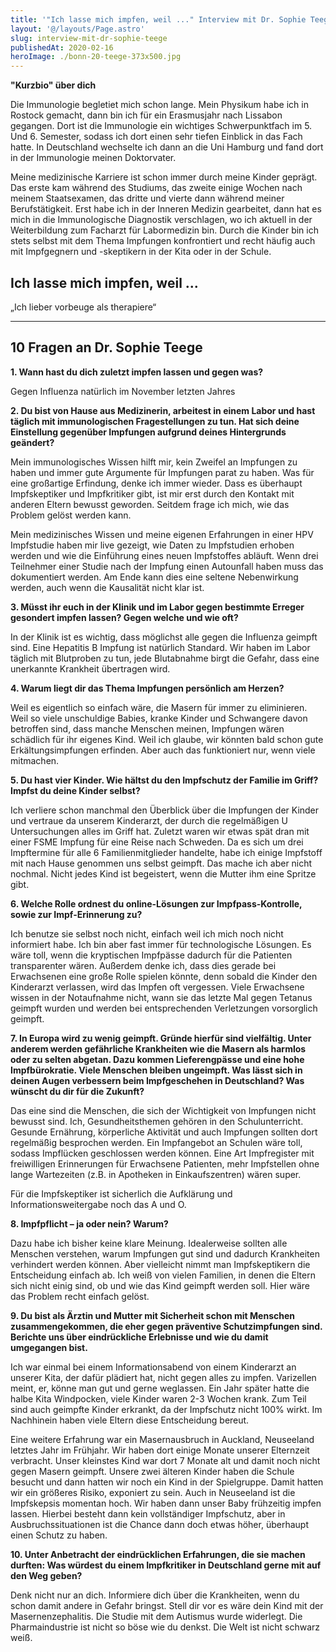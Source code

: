 ```yaml
---
title: '"Ich lasse mich impfen, weil ..." Interview mit Dr. Sophie Teege'
layout: '@/layouts/Page.astro'
slug: interview-mit-dr-sophie-teege
publishedAt: 2020-02-16
heroImage: ./bonn-20-teege-373x500.jpg
---
```


**"Kurzbio" über dich**

Die Immunologie begletiet mich schon lange. Mein Physikum habe ich in Rostock gemacht, dann bin ich für ein Erasmusjahr nach Lissabon gegangen. Dort ist die Immunologie ein wichtiges Schwerpunktfach im 5. Und 6. Semester, sodass ich dort einen sehr tiefen Einblick in das Fach hatte. In Deutschland wechselte ich dann an die Uni Hamburg und fand dort in der Immunologie meinen Doktorvater.

Meine medizinische Karriere ist schon immer durch meine Kinder geprägt. Das erste kam während des Studiums, das zweite einige Wochen nach meinem Staatsexamen, das dritte und vierte dann während meiner Berufstätigkeit. Erst habe ich in der Inneren Medizin gearbeitet, dann hat es mich in die Immunologische Diagnostik verschlagen, wo ich aktuell in der Weiterbildung zum Facharzt für Labormedizin bin. Durch die Kinder bin ich stets selbst mit dem Thema Impfungen konfrontiert und recht häufig auch mit Impfgegnern und -skeptikern in der Kita oder in der Schule.

Ich lasse mich impfen, weil ...
-------------------------------

„Ich lieber vorbeuge als therapiere“

* * *

10 Fragen an Dr. Sophie Teege
-----------------------------

**1\. Wann hast du dich zuletzt impfen lassen und gegen was?** 

Gegen Influenza natürlich im November letzten Jahres

**2\. Du bist von Hause aus Medizinerin, arbeitest in einem Labor und hast täglich mit immunologischen Fragestellungen zu tun. Hat sich deine Einstellung gegenüber Impfungen aufgrund deines Hintergrunds geändert?**

Mein immunologisches Wissen hilft mir, kein Zweifel an Impfungen zu haben und immer gute Argumente für Impfungen parat zu haben. Was für eine großartige Erfindung, denke ich immer wieder. Dass es überhaupt Impfskeptiker und Impfkritiker gibt, ist mir erst durch den Kontakt mit anderen Eltern bewusst geworden. Seitdem frage ich mich, wie das Problem gelöst werden kann.

Mein medizinisches Wissen und meine eigenen Erfahrungen in einer HPV Impfstudie haben mir live gezeigt, wie Daten zu Impfstudien erhoben werden und wie die Einführung eines neuen Impfstoffes abläuft. Wenn drei Teilnehmer einer Studie nach der Impfung einen Autounfall haben muss das dokumentiert werden. Am Ende kann dies eine seltene Nebenwirkung werden, auch wenn die Kausalität nicht klar ist.

**3\. Müsst ihr euch in der Klinik und im Labor gegen bestimmte Erreger gesondert impfen lassen? Gegen welche und wie oft?**

In der Klinik ist es wichtig, dass möglichst alle gegen die Influenza geimpft sind. Eine Hepatitis B Impfung ist natürlich Standard. Wir haben im Labor täglich mit Blutproben zu tun, jede Blutabnahme birgt die Gefahr, dass eine unerkannte Krankheit übertragen wird.

**4\. Warum liegt dir das Thema Impfungen persönlich am Herzen?** 

Weil es eigentlich so einfach wäre, die Masern für immer zu eliminieren. Weil so viele unschuldige Babies, kranke Kinder und Schwangere davon betroffen sind, dass manche Menschen meinen, Impfungen wären schädlich für ihr eigenes Kind. Weil ich glaube, wir könnten bald schon gute Erkältungsimpfungen erfinden. Aber auch das funktioniert nur, wenn viele mitmachen.

**5\. Du hast vier Kinder. Wie hältst du den Impfschutz der Familie im Griff? Impfst du deine Kinder selbst?**

Ich verliere schon manchmal den Überblick über die Impfungen der Kinder und vertraue da unserem Kinderarzt, der durch die regelmäßigen U Untersuchungen alles im Griff hat. Zuletzt waren wir etwas spät dran mit einer FSME Impfung für eine Reise nach Schweden. Da es sich um drei Impftermine für alle 6 Familienmitglieder handelte, habe ich einige Impfstoff mit nach Hause genommen uns selbst geimpft. Das mache ich aber nicht nochmal. Nicht jedes Kind ist begeistert, wenn die Mutter ihm eine Spritze gibt.

**6\. Welche Rolle ordnest du online-Lösungen zur Impfpass-Kontrolle, sowie zur Impf-Erinnerung zu?**

Ich benutze sie selbst noch nicht, einfach weil ich mich noch nicht informiert habe. Ich bin aber fast immer für technologische Lösungen. Es wäre toll, wenn die kryptischen Impfpässe dadurch für die Patienten transparenter wären. Außerdem denke ich, dass dies gerade bei Erwachsenen eine große Rolle spielen könnte, denn sobald die Kinder den Kinderarzt verlassen, wird das Impfen oft vergessen. Viele Erwachsene wissen in der Notaufnahme nicht, wann sie das letzte Mal gegen Tetanus geimpft wurden und werden bei entsprechenden Verletzungen vorsorglich geimpft.

**7\. In Europa wird zu wenig geimpft. Gründe hierfür sind vielfältig. Unter anderem werden gefährliche Krankheiten wie die Masern als harmlos oder zu selten abgetan. Dazu kommen Lieferengpässe und eine hohe Impfbürokratie. Viele Menschen bleiben ungeimpft. Was lässt sich in deinen Augen verbessern beim Impfgeschehen in Deutschland? Was wünscht du dir für die Zukunft?**

Das eine sind die Menschen, die sich der Wichtigkeit von Impfungen nicht bewusst sind. Ich, Gesundheitsthemen gehören in den Schulunterricht. Gesunde Ernährung, körperliche Aktivität und auch Impfungen sollten dort regelmäßig besprochen werden. Ein Impfangebot an Schulen wäre toll, sodass Impflücken geschlossen werden können. Eine Art Impfregister mit freiwilligen Erinnerungen für Erwachsene Patienten, mehr Impfstellen ohne lange Wartezeiten (z.B. in Apotheken in Einkaufszentren) wären super.

Für die Impfskeptiker ist sicherlich die Aufklärung und Informationsweitergabe noch das A und O.

**8\. Impfpflicht – ja oder nein? Warum?**

Dazu habe ich bisher keine klare Meinung. Idealerweise sollten alle Menschen verstehen, warum Impfungen gut sind und dadurch Krankheiten verhindert werden können. Aber vielleicht nimmt man Impfskeptikern die Entscheidung einfach ab. Ich weiß von vielen Familien, in denen die Eltern sich nicht einig sind, ob und wie das Kind geimpft werden soll. Hier wäre das Problem recht einfach gelöst.

**9\. Du bist als Ärztin und Mutter mit Sicherheit schon mit Menschen zusammengekommen, die eher gegen präventive Schutzimpfungen sind. Berichte uns über eindrückliche Erlebnisse und wie du damit umgegangen bist.**

Ich war einmal bei einem Informationsabend von einem Kinderarzt an unserer Kita, der dafür plädiert hat, nicht gegen alles zu impfen. Varizellen meint, er, könne man gut und gerne weglassen. Ein Jahr später hatte die halbe Kita Windpocken, viele Kinder waren 2-3 Wochen krank. Zum Teil sind auch geimpfte Kinder erkrankt, da der Impfschutz nicht 100% wirkt. Im Nachhinein haben viele Eltern diese Entscheidung bereut.

Eine weitere Erfahrung war ein Masernausbruch in Auckland, Neuseeland letztes Jahr im Frühjahr. Wir haben dort einige Monate unserer Elternzeit verbracht. Unser kleinstes Kind war dort 7 Monate alt und damit noch nicht gegen Masern geimpft. Unsere zwei älteren Kinder haben die Schule besucht und dann hatten wir noch ein Kind in der Spielgruppe. Damit hatten wir ein größeres Risiko, exponiert zu sein. Auch in Neuseeland ist die Impfskepsis momentan hoch. Wir haben dann unser Baby frühzeitig impfen lassen. Hierbei besteht dann kein vollständiger Impfschutz, aber in Ausbruchssituationen ist die Chance dann doch etwas höher, überhaupt einen Schutz zu haben.

**10\. Unter Anbetracht der eindrücklichen Erfahrungen, die sie machen durften: Was würdest du einem Impfkritiker in Deutschland gerne mit auf den Weg geben?**

Denk nicht nur an dich. Informiere dich über die Krankheiten, wenn du schon damit andere in Gefahr bringst. Stell dir vor es wäre dein Kind mit der Masernenzephalitis. Die Studie mit dem Autismus wurde widerlegt. Die Pharmaindustrie ist nicht so böse wie du denkst. Die Welt ist nicht schwarz weiß.